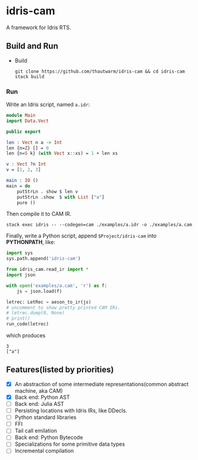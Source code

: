 # idris-cam

A framework for Idris RTS.

## Build and Run

- Build

    ```
    git clone https://github.com/thautwarm/idris-cam && cd idris-cam
    stack build
    ```

### Run

Write an Idris script, named `a.idr`:

```idris
module Main
import Data.Vect

public export

len : Vect n a -> Int
len {n=Z} [] = 0
len {n=S k} (with Vect x::xs) = 1 + len xs

v : Vect ?n Int
v = [1, 2, 3]

main : IO ()
main = do
    putStrLn . show $ len v
    putStrLn .show  $ with List ["a"]
    pure ()
```

Then compile it to CAM IR.
```
stack exec idris -- --codegen=cam ./examples/a.idr -o ./examples/a.cam
```

Finally, write a Python script, append `$Project/idris-cam` into **PYTHONPATH**, like:

```python
import sys
sys.path.append('idris-cam')

from idris_cam.read_ir import *
import json

with open('examples/a.cam', 'r') as f:
    js = json.load(f)

letrec: LetRec = aeson_to_ir(js)
# uncomment to show pretty printed CAM IRs.
# letrec.dump(0, None)
# print()
run_code(letrec)
```
which produces
```
3
["a"]
```



## Features(listed by priorities)

- [x] An abstraction of some intermediate representations(common abstract machine, aka CAM)
- [x] Back end: Python AST
- [ ] Back end: Julia AST
- [ ] Persisting locations with Idris IRs, like DDecls.
- [ ] Python standard libraries
- [ ] FFI
- [ ] Tail call emilation
- [ ] Back end: Python Bytecode
- [ ] Specializations for some primitive data types
- [ ] Incremental compilation
